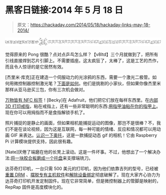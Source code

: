 # 黑客日链接:2014 年 5 月 18 日

> 原文：<https://hackaday.com/2014/05/18/hackaday-links-may-18-2014/>

![hackaday-links-chain](img/da184e9bde007f88b719f5aafc440574.png)

觉得原来的 Pong 很酷？点对点乒乓怎么样？【v8ltd】三个月就做到了，把所有引线直接焊到芯片引脚上。不需要插座。这太疯狂了，太棒了，这是工艺的杰作，而且令人惊讶的是它居然有效。

[杰里米·库克]正在建造一个伺服动力的光涂鸦的东西，需要一个激光二极管。如何用微控制器控制激光笔？[下面是如何](http://www.jcopro.net/2013/03/26/convert-a-laser-pointer-for-microcontroller-use/)。他们是挑剔的小家伙，但如果你像杰里米那样从亚马逊买三包，你有三次机会做对。

[万物皆有 NFC 标签](https://www.youtube.com/watch?v=hLJ_RCSKF8o)！[Becky]在 Adafruit，他们把它们放在每样东西里。在[内部 3D 打印戒指](http://www.thingiverse.com/thing:331284)，粘在戒指上，还有一些非常聪明的东西:[用指甲油粘在你的指甲上](https://learn.adafruit.com/unlock-android-with-wearable-nfc/nfc-manicure)。现在你可以用拇指而不是食指解锁手机了。

照片捕捉的是静止的画面，但如果相机能捕捉运动的图像，那岂不是很棒？不，我们不是在谈论视频，因为这是互联网，每一种可能的情绪、反应和情况都可以用动画 GIF 来表达。[认识一下奥托](https://www.kickstarter.com/projects/1598272670/meet-otto-the-hackable-gif-camera)，这是一款捕捉动态 gif 的相机！它由 Raspberry Pi 计算模块提供支持，因此很有趣。

[Nate]厌倦了端磨在他的长凳上滚动。这是一件坏事。不过，他想出了一个解决办法:[将一块胶合板磨成一个托盘](http://www.roboteernat.co.uk/2014/05/milling-tool-rack/)来支撑端铣刀。

达芬奇打印机，一台只需 500 美元的打印机，因为他们依靠吉列的型号，已经被[重置 DRM](http://hackaday.com/2014/04/10/resetting-drm-on-3d-printer-filament/) 、[摆脱专有主机软件](http://hackaday.com/2014/04/17/using-non-crappy-software-with-the-da-vinci-printer/)和[解除设备绑定](http://hackaday.com/2014/05/11/unbricking-the-da-vinci-and-installing-custom-firmware/)彻底破解了。现在大家齐心协力为达芬奇打印机开发定制固件。现在它非常简单，但是微控制器上的管脚是映射的，RepRap 固件是高度模块化的。